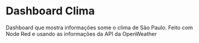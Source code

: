 # Dashboard Clima
Dashboard que mostra informações some o clima de São Paulo. Feito com Node Red e usando as informações da API da OpenWeather
